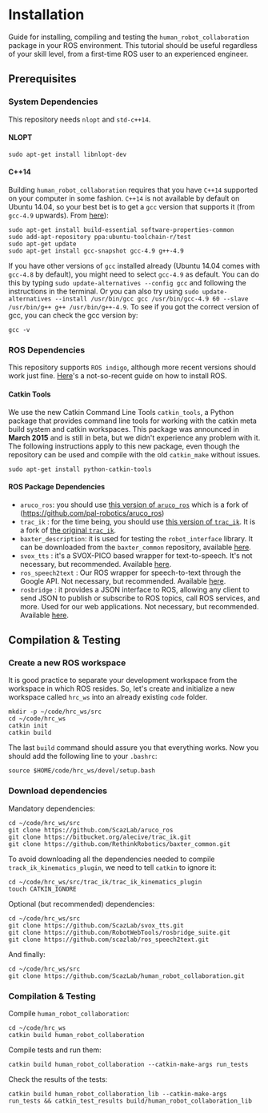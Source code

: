 # Installation

Guide for installing, compiling and testing the `human_robot_collaboration` package in your ROS environment. This tutorial should be useful regardless of your skill level, from a first-time ROS user to an experienced engineer.

## Prerequisites

### System Dependencies

This repository needs `nlopt` and `std-c++14`.

#### NLOPT

```
sudo apt-get install libnlopt-dev
````

#### C++14

Building `human_robot_collaboration` requires that you have `C++14` supported on your computer in some fashion. `C++14` is not available by default on Ubuntu 14.04, so your best bet is to get a `gcc` version that supports it (from `gcc-4.9` upwards).
From [here](https://gist.github.com/application2000/73fd6f4bf1be6600a2cf9f56315a2d91)):

```
sudo apt-get install build-essential software-properties-common
sudo add-apt-repository ppa:ubuntu-toolchain-r/test
sudo apt-get update
sudo apt-get install gcc-snapshot gcc-4.9 g++-4.9
```

If you have other versions of `gcc` installed already (Ubuntu 14.04 comes with `gcc-4.8` by default), you might need to select  `gcc-4.9` as default. You can do this by typing `sudo update-alternatives --config gcc` and following the instructions in the terminal. Or you can also try using `sudo update-alternatives --install /usr/bin/gcc gcc /usr/bin/gcc-4.9 60 --slave /usr/bin/g++ g++ /usr/bin/g++-4.9`. To see if you got the correct version of gcc, you can check the gcc version by:

```
gcc -v
```

### ROS Dependencies

This repository supports `ROS indigo`, although more recent versions should work just fine. [Here](https://alecive.github.io/ros_installation.html#installing-and-configuring-your-ros-environment)'s a not-so-recent guide on how to install ROS.

#### Catkin Tools

We use the new Catkin Command Line Tools `catkin_tools`, a Python package that provides command line tools for working with the catkin meta build system and catkin workspaces. This package was announced in **March 2015** and is still in beta, but we didn't experience any problem with it. The following instructions apply to this new package, even though the repository can be used and compile with the old `catkin_make` without issues.

```
sudo apt-get install python-catkin-tools
```

#### ROS Package Dependencies

* `aruco_ros`: you should use [this version of `aruco_ros`](https://github.com/ScazLab/aruco_ros) which is a fork of (https://github.com/pal-robotics/aruco_ros)
 * `trac_ik` : for the time being, you should use [this version of `trac_ik`](https://bitbucket.org/alecive/trac_ik). It is a fork of [the original `trac_ik`](https://bitbucket.org/traclabs/trac_ik).
 * `baxter_description`: it is used for testing the `robot_interface` library. It can be downloaded from the `baxter_common` repository, available [here](https://github.com/RethinkRobotics/baxter_common).
 * `svox_tts` : it's a SVOX-PICO based wrapper for text-to-speech. It's not necessary, but recommended. Available [here](https://github.com/ScazLab/svox_tts).
 * `ros_speech2text` : Our ROS wrapper for speech-to-text through the Google API. Not necessary, but recommended. Available [here](https://github.com/ScazLab/ros_speech2text).
 * `rosbridge` : it provides a JSON interface to ROS, allowing any client to send JSON to publish or subscribe to ROS topics, call ROS services, and more. Used for our web applications. Not necessary, but recommended. Available [here](https://github.com/RobotWebTools/rosbridge_suite).

## Compilation & Testing

### Create a new ROS workspace

It is good practice to separate your development workspace from the workspace in which ROS resides. So, let's create and initialize a new workspace called `hrc_ws` into an already existing `code` folder.

```
mkdir -p ~/code/hrc_ws/src
cd ~/code/hrc_ws
catkin init
catkin build
```

The last `build` command should assure you that everything works. Now you should add the following line to your `.bashrc`:

```
source $HOME/code/hrc_ws/devel/setup.bash
```

### Download dependencies

Mandatory dependencies:

```
cd ~/code/hrc_ws/src
git clone https://github.com/ScazLab/aruco_ros
git clone https://bitbucket.org/alecive/trac_ik.git
git clone https://github.com/RethinkRobotics/baxter_common.git
```

To avoid downloading all the dependencies needed to compile `track_ik_kinematics_plugin`, we need to tell `catkin` to ignore it:

```
cd ~/code/hrc_ws/src/trac_ik/trac_ik_kinematics_plugin
touch CATKIN_IGNORE
```

Optional (but recommended) dependencies:

```
cd ~/code/hrc_ws/src
git clone https://github.com/ScazLab/svox_tts.git
git clone https://github.com/RobotWebTools/rosbridge_suite.git
git clone https://github.com/scazlab/ros_speech2text.git
```
And finally:

```
cd ~/code/hrc_ws/src
git clone https://github.com/ScazLab/human_robot_collaboration.git
```

### Compilation & Testing

Compile `human_robot_collaboration`:

```
cd ~/code/hrc_ws
catkin build human_robot_collaboration
```

Compile tests and run them:

```
catkin build human_robot_collaboration --catkin-make-args run_tests
```

Check the results of the tests:

```
catkin build human_robot_collaboration_lib --catkin-make-args run_tests && catkin_test_results build/human_robot_collaboration_lib
```
